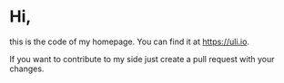 # Hi,
this is the code of my homepage. You can find it at <https://uli.io>.

If you want to contribute to my side just create a pull request with your changes.